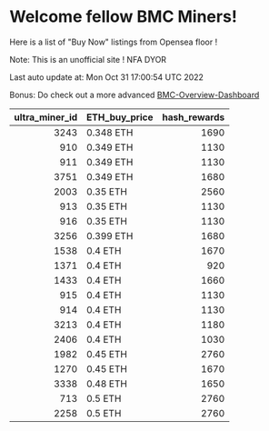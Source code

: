 # Welcome fellow BMC Miners!
Here is a list of "Buy Now" listings from Opensea floor !

Note: This is an unofficial site ! NFA DYOR

Last auto update at: Mon Oct 31 17:00:54 UTC 2022

Bonus: Do check out a more advanced [BMC-Overview-Dashboard](https://dune.com/defifunk/BMC-Overview-Dashboard)


|   ultra_miner_id | ETH_buy_price   |   hash_rewards |
|-----------------:|:----------------|---------------:|
|             3243 | 0.348 ETH       |           1690 |
|              910 | 0.349 ETH       |           1130 |
|              911 | 0.349 ETH       |           1130 |
|             3751 | 0.349 ETH       |           1680 |
|             2003 | 0.35 ETH        |           2560 |
|              913 | 0.35 ETH        |           1130 |
|              916 | 0.35 ETH        |           1130 |
|             3256 | 0.399 ETH       |           1680 |
|             1538 | 0.4 ETH         |           1670 |
|             1371 | 0.4 ETH         |            920 |
|             1433 | 0.4 ETH         |           1660 |
|              915 | 0.4 ETH         |           1130 |
|              914 | 0.4 ETH         |           1130 |
|             3213 | 0.4 ETH         |           1180 |
|             2406 | 0.4 ETH         |           1030 |
|             1982 | 0.45 ETH        |           2760 |
|             1270 | 0.45 ETH        |           1670 |
|             3338 | 0.48 ETH        |           1650 |
|              713 | 0.5 ETH         |           2760 |
|             2258 | 0.5 ETH         |           2760 |